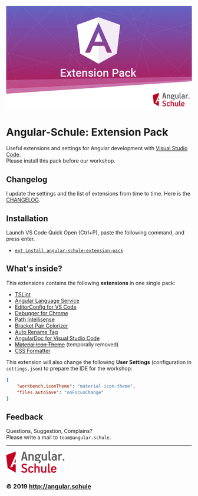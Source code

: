 ![Logo](images/angular-shield-overflow.png)

# Angular-Schule: Extension Pack

Useful extensions and settings for Angular development with [Visual Studio Code](https://code.visualstudio.com/).  
Please install this pack before our workshop.

## Changelog

I update the settings and the list of extensions from time to time.
Here is the [CHANGELOG](https://github.com/angular-schule/vscode-angular-schule-extension-pack/blob/master/CHANGELOG.md).

## Installation

Launch VS Code Quick Open (Ctrl+P), paste the following command, and press enter.
* [`ext install angular-schule-extension-pack`](https://marketplace.visualstudio.com/items?itemName=angular-schule.angular-schule-extension-pack)

## What's inside?

This extensions contains the following **extensions** in one single pack:

* [TSLint](https://marketplace.visualstudio.com/items?itemName=ms-vscode.vscode-typescript-tslint-plugin)
* [Angular Language Service](https://marketplace.visualstudio.com/items?itemName=Angular.ng-template)
* [EditorConfig for VS Code](https://marketplace.visualstudio.com/items?itemName=EditorConfig.EditorConfig)
* [Debugger for Chrome](https://marketplace.visualstudio.com/items?itemName=msjsdiag.debugger-for-chrome)
* [Path Intellisense](https://marketplace.visualstudio.com/items?itemName=christian-kohler.path-intellisense)
* [Bracket Pair Colorizer](https://marketplace.visualstudio.com/items?itemName=CoenraadS.bracket-pair-colorizer)
* [Auto Rename Tag](https://marketplace.visualstudio.com/items?itemName=formulahendry.auto-rename-tag)
* [AngularDoc for Visual Studio Code](https://marketplace.visualstudio.com/items?itemName=AngularDoc.angulardoc-vscode)
* ~~[Material Icon Theme](https://marketplace.visualstudio.com/items?itemName=PKief.material-icon-theme)~~ (temporally removed)
* [CSS Formatter](https://marketplace.visualstudio.com/items?itemName=aeschli.vscode-css-formatter)

This extension will also change the following **User Settings** (configuration in `settings.json`) to prepare the IDE for the workshop:

```json
{
    "workbench.iconTheme": "material-icon-theme",
    "files.autoSave": "onFocusChange"
}
```


## Feedback

Questions, Suggestion, Complains?  
Please write a mail to `team@angular.schule`.

----------

![Logo](images/logo-angular-schule.png)

### &copy; 2019 http://angular.schule

